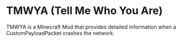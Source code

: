 
# TMWYA (Tell Me Who You Are)
TMWYA is a Minecraft Mod that provides detailed information when a CustomPayloadPacket crashes the network.